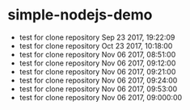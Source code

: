 # simple-nodejs-demo
* test for clone repository Sep 23 2017, 19:22:09
* test for clone repository Oct 23 2017, 10:18:00
* test for clone repository Nov 06 2017, 08:51:00
* test for clone repository Nov 06 2017, 09:12:00
* test for clone repository Nov 06 2017, 09:21:00
* test for clone repository Nov 06 2017, 09:24:00
* test for clone repository Nov 06 2017, 09:53:00
* test for clone repository Nov 06 2017, 09:000:00